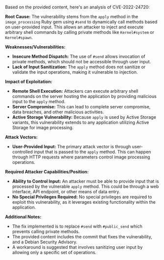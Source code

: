Based on the provided content, here's an analysis of CVE-2022-24720:

**Root Cause:**
The vulnerability stems from the `apply` method in the `image_processing` Ruby gem using `#send` to dynamically call methods based on user-provided input. This allows an attacker to inject and execute arbitrary shell commands by calling private methods like `Kernel#system` or `Kernel#spawn`.

**Weaknesses/Vulnerabilities:**
- **Insecure Method Dispatch:** The use of `#send` allows invocation of private methods, which should not be accessible through user input.
- **Lack of Input Sanitization:** The `apply` method does not sanitize or validate the input operations, making it vulnerable to injection.

**Impact of Exploitation:**
- **Remote Shell Execution:** Attackers can execute arbitrary shell commands on the server hosting the application by providing malicious input to the `apply` method.
- **Server Compromise:** This can lead to complete server compromise, data breaches, and other malicious activities.
- **Active Storage Vulnerability:** Because `apply` is used by Active Storage variants, this vulnerability extends to any application utilizing Active Storage for image processing.

**Attack Vectors:**
- **User-Provided Input:**  The primary attack vector is through user-controlled input that is passed to the `apply` method. This can happen through HTTP requests where parameters control image processing operations.

**Required Attacker Capabilities/Position:**
- **Ability to Control Input:** An attacker must be able to provide input that is processed by the vulnerable `apply` method. This could be through a web interface, API endpoint, or other means of data entry.
- **No Special Privileges Required:**  No special privileges are required to exploit this vulnerability, as it leverages existing functionality within the application.

**Additional Notes:**
- The fix implemented is to replace `#send` with `#public_send` which prevents calling private methods.
- The provided content includes the commit that fixes the vulnerability, and a Debian Security Advisory.
- A workaround is suggested that involves sanitizing user input by allowing only a specific set of operations.